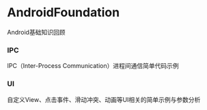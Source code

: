 # AndroidFoundation
Android基础知识回顾
### IPC
IPC（Inter-Process Communication）进程间通信简单代码示例

### UI
自定义View、点击事件、滑动冲突、动画等UI相关的简单示例与参数分析


